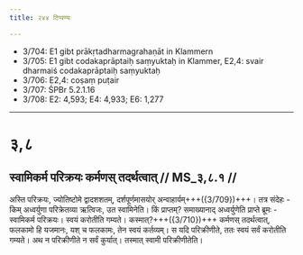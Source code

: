 ```yaml
---
title: २४४ टिप्पण्यः

---
```

- 3/704: E1 gibt prākṛtadharmagrahaṇāt in Klammern
- 3/705: E1 gibt codakaprāptaiḥ saṃyuktaḥ in Klammer, E2,4: svair dharmaiś codakaprāptaiḥ saṃyuktaḥ
- 3/706: E2,4: coṣaṃ puṭair
- 3/707: ŚPBr 5.2.1.16
- 3/708: E2: 4,593; E4: 4,933; E6: 1,277

____________________________________________


# ३,८

## स्वामिकर्म परिक्रयः कर्मणस् तदर्थत्वात् // MS_३,८.१ //

अस्ति परिक्रयः, ज्योतिष्टोमे द्वादशशतम्, दर्शपूर्णमासयोर् अन्वाहार्यम्+++({3/709})+++। तत्र संदेहः - किम् अध्वर्युणा परिक्रेतव्या ऋत्विजः, उत स्वामिनेति। किं प्राप्तम्? समाख्यानाद् अध्वर्युणेति प्राप्ते ब्रूमः - स्वामिकर्म परिक्रयः। स्वयं करोतीति गम्यते। कस्मात्?+++({3/710})+++ कर्मणस् तदर्थत्वात्, फलकामो हि यजमानः, यश् च फलकामः, तेन स्वयं कर्तव्यम्। स यदि परिक्रीणीते, ततः स्वयं सर्वं करोतीति गम्यते। अथ न परिक्रीणीते न सर्वं कुर्यात्। तस्मात् स्वामी परिक्रीणीतेति।
